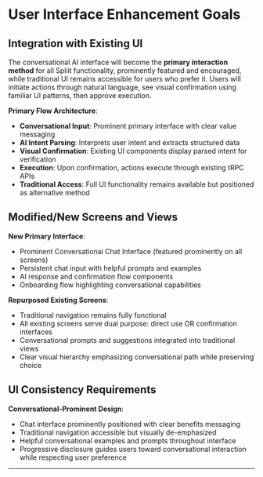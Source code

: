 # User Interface Enhancement Goals

## Integration with Existing UI

The conversational AI interface will become the **primary interaction method** for all Spliit functionality, prominently featured and encouraged, while traditional UI remains accessible for users who prefer it. Users will initiate actions through natural language, see visual confirmation using familiar UI patterns, then approve execution.

**Primary Flow Architecture**:

- **Conversational Input**: Prominent primary interface with clear value messaging
- **AI Intent Parsing**: Interprets user intent and extracts structured data
- **Visual Confirmation**: Existing UI components display parsed intent for verification
- **Execution**: Upon confirmation, actions execute through existing tRPC APIs
- **Traditional Access**: Full UI functionality remains available but positioned as alternative method

## Modified/New Screens and Views

**New Primary Interface**:

- Prominent Conversational Chat Interface (featured prominently on all screens)
- Persistent chat input with helpful prompts and examples
- AI response and confirmation flow components
- Onboarding flow highlighting conversational capabilities

**Repurposed Existing Screens**:

- Traditional navigation remains fully functional
- All existing screens serve dual purpose: direct use OR confirmation interfaces
- Conversational prompts and suggestions integrated into traditional views
- Clear visual hierarchy emphasizing conversational path while preserving choice

## UI Consistency Requirements

**Conversational-Prominent Design**:

- Chat interface prominently positioned with clear benefits messaging
- Traditional navigation accessible but visually de-emphasized
- Helpful conversational examples and prompts throughout interface
- Progressive disclosure guides users toward conversational interaction while respecting user preference

---
